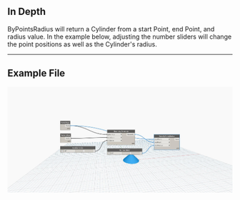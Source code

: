 ## In Depth
ByPointsRadius will return a Cylinder from a start Point, end Point, and radius value. In the example below, adjusting the number sliders will change the point positions as well as the Cylinder's radius.
___
## Example File

![ByPointsRadius](./Autodesk.DesignScript.Geometry.Cone.ByPointsRadius_img.jpg)

